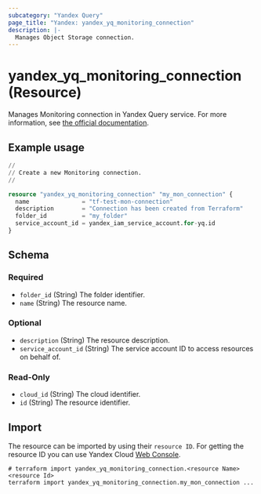 ```yaml
---
subcategory: "Yandex Query"
page_title: "Yandex: yandex_yq_monitoring_connection"
description: |-
  Manages Object Storage connection.
---
```


# yandex_yq_monitoring_connection (Resource)

Manages Monitoring connection in Yandex Query service. For more information, see [the official documentation](https://yandex.cloud/docs/query/concepts/glossary#connection).

## Example usage

```terraform
//
// Create a new Monitoring connection.
//

resource "yandex_yq_monitoring_connection" "my_mon_connection" {
  name               = "tf-test-mon-connection"
  description        = "Connection has been created from Terraform"
  folder_id          = "my_folder"
  service_account_id = yandex_iam_service_account.for-yq.id
}
```

<!-- schema generated by tfplugindocs -->
## Schema

### Required

- `folder_id` (String) The folder identifier.
- `name` (String) The resource name.

### Optional

- `description` (String) The resource description.
- `service_account_id` (String) The service account ID to access resources on behalf of.

### Read-Only

- `cloud_id` (String) The cloud identifier.
- `id` (String) The resource identifier.

## Import

The resource can be imported by using their `resource ID`. For getting the resource ID you can use Yandex Cloud [Web Console](https://console.yandex.cloud).

```shell
# terraform import yandex_yq_monitoring_connection.<resource Name> <resource Id>
terraform import yandex_yq_monitoring_connection.my_mon_connection ...
```
